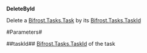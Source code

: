 **DeleteById**

Delete a [Bifrost.Tasks.Task](Bifrost.Tasks.Task) by its [Bifrost.Tasks.TaskId](Bifrost.Tasks.TaskId)

#Parameters#


##taskId##
[Bifrost.Tasks.TaskId](Bifrost.Tasks.TaskId) of the task
